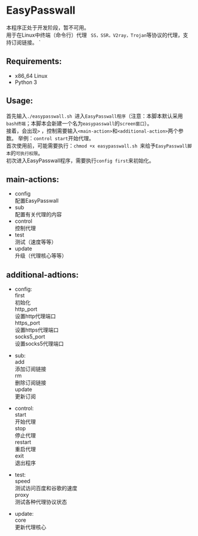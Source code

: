 # EasyPasswall
本程序正处于开发阶段，暂不可用。  
用于在Linux中终端（命令行）代理 ` SS，SSR，V2ray，Trojan`等协议的代理，支持订阅链接。 `

## Requirements:
- x86_64 Linux
- Python 3

## Usage:  
首先输入` ./easypasswall.sh  `进入` EasyPasswall程序 `（注意：本脚本默认采用` bash终端 `；本脚本会新建一个名为` easypasswall `的` screen窗口 `）。  
接着，会出现` > ` ，控制需要输入` <main-action> `和` <additional-action> `两个参数。
举例：` control start `开始代理。   
首次使用前，可能需要执行：`chmod +x easypasswall.sh `来给予` EasyPasswall脚本 `的` 可执行权限 `。  
初次进入EasyPasswall程序，需要执行` config first `来初始化。

## main-actions:
- config   
  配置EasyPasswall
- sub  
  配置有关代理的内容  
- control  
  控制代理  
- test  
  测试（速度等等）
- update  
  升级（代理核心等等）
  
## additional-adtions:
- config:  
 first  
 初始化     
 http_port  
 设置http代理端口  
 https_port  
 设置https代理端口  
 socks5_port  
 设置socks5代理端口  

- sub:  
 add    
 添加订阅链接     
 rm  
 删除订阅链接  
 update  
 更新订阅   
 
- control:  
 start  
 开始代理  
 stop  
 停止代理  
 restart  
 重启代理  
 exit  
 退出程序  
 
- test:  
 speed  
 测试访问百度和谷歌的速度  
 proxy  
 测试各种代理协议状态  

- update:  
  core  
  更新代理核心  
  
  